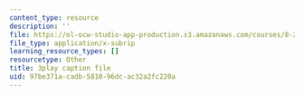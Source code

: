 ```yaml
---
content_type: resource
description: ''
file: https://ol-ocw-studio-app-production.s3.amazonaws.com/courses/8-286-the-early-universe-fall-2013/97be371acadb581096dcac32a2fc220a_seBwiL9InII.vtt
file_type: application/x-subrip
learning_resource_types: []
resourcetype: Other
title: 3play caption file
uid: 97be371a-cadb-5810-96dc-ac32a2fc220a
---
```

